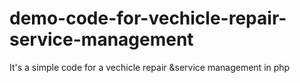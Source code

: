 # demo-code-for-vechicle-repair-service-management
It's a simple code for a vechicle repair &amp;service management in php 
